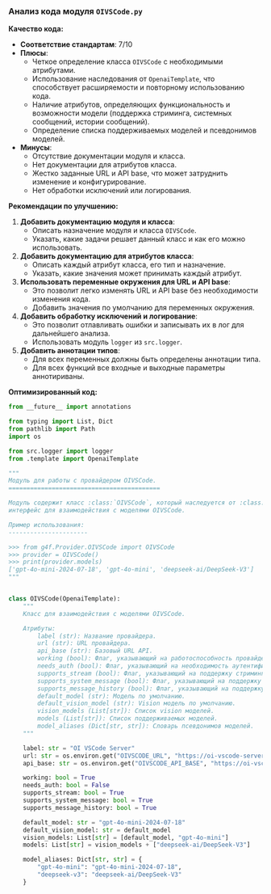 ### **Анализ кода модуля `OIVSCode.py`**

**Качество кода:**

- **Соответствие стандартам**: 7/10
- **Плюсы**:
    - Четкое определение класса `OIVSCode` с необходимыми атрибутами.
    - Использование наследования от `OpenaiTemplate`, что способствует расширяемости и повторному использованию кода.
    - Наличие атрибутов, определяющих функциональность и возможности модели (поддержка стриминга, системных сообщений, истории сообщений).
    - Определение списка поддерживаемых моделей и псевдонимов моделей.
- **Минусы**:
    - Отсутствие документации модуля и класса.
    - Нет документации для атрибутов класса.
    - Жестко заданные URL и API base, что может затруднить изменение и конфигурирование.
    - Нет обработки исключений или логирования.

**Рекомендации по улучшению:**

1.  **Добавить документацию модуля и класса**:
    - Описать назначение модуля и класса `OIVSCode`.
    - Указать, какие задачи решает данный класс и как его можно использовать.
2.  **Добавить документацию для атрибутов класса**:
    - Описать каждый атрибут класса, его тип и назначение.
    - Указать, какие значения может принимать каждый атрибут.
3.  **Использовать переменные окружения для URL и API base**:
    - Это позволит легко изменять URL и API base без необходимости изменения кода.
    - Добавить значения по умолчанию для переменных окружения.
4.  **Добавить обработку исключений и логирование**:
    - Это позволит отлавливать ошибки и записывать их в лог для дальнейшего анализа.
    - Использовать модуль `logger` из `src.logger`.
5.  **Добавить аннотации типов**:
    -  Для всех переменных должны быть определены аннотации типа.
    -  Для всех функций все входные и выходные параметры аннотириваны.

**Оптимизированный код:**

```python
from __future__ import annotations

from typing import List, Dict
from pathlib import Path
import os

from src.logger import logger
from .template import OpenaiTemplate

"""
Модуль для работы с провайдером OIVSCode.
==========================================

Модуль содержит класс :class:`OIVSCode`, который наследуется от :class:`OpenaiTemplate` и предоставляет
интерфейс для взаимодействия с моделями OIVSCode.

Пример использования:
----------------------

>>> from g4f.Provider.OIVSCode import OIVSCode
>>> provider = OIVSCode()
>>> print(provider.models)
['gpt-4o-mini-2024-07-18', 'gpt-4o-mini', 'deepseek-ai/DeepSeek-V3']
"""


class OIVSCode(OpenaiTemplate):
    """
    Класс для взаимодействия с моделями OIVSCode.

    Атрибуты:
        label (str): Название провайдера.
        url (str): URL провайдера.
        api_base (str): Базовый URL API.
        working (bool): Флаг, указывающий на работоспособность провайдера.
        needs_auth (bool): Флаг, указывающий на необходимость аутентификации.
        supports_stream (bool): Флаг, указывающий на поддержку стриминга.
        supports_system_message (bool): Флаг, указывающий на поддержку системных сообщений.
        supports_message_history (bool): Флаг, указывающий на поддержку истории сообщений.
        default_model (str): Модель по умолчанию.
        default_vision_model (str): Vision модель по умолчанию.
        vision_models (List[str]): Список vision моделей.
        models (List[str]): Список поддерживаемых моделей.
        model_aliases (Dict[str, str]): Словарь псевдонимов моделей.
    """

    label: str = "OI VSCode Server"
    url: str = os.environ.get("OIVSCODE_URL", "https://oi-vscode-server.onrender.com")  # Используем переменные окружения
    api_base: str = os.environ.get("OIVSCODE_API_BASE", "https://oi-vscode-server-2.onrender.com/v1")  # Используем переменные окружения

    working: bool = True
    needs_auth: bool = False
    supports_stream: bool = True
    supports_system_message: bool = True
    supports_message_history: bool = True

    default_model: str = "gpt-4o-mini-2024-07-18"
    default_vision_model: str = default_model
    vision_models: List[str] = [default_model, "gpt-4o-mini"]
    models: List[str] = vision_models + ["deepseek-ai/DeepSeek-V3"]

    model_aliases: Dict[str, str] = {
        "gpt-4o-mini": "gpt-4o-mini-2024-07-18",
        "deepseek-v3": "deepseek-ai/DeepSeek-V3"
    }